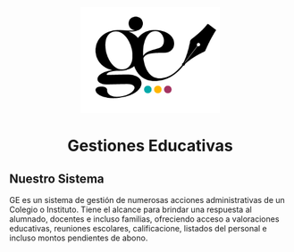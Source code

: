<p align="center"><a href="#" target="_blank"><img src=https://github.com/gonzalezanriquez/GEFINAL/blob/main/public/img/gelogo.png?raw=true" height="190" alt="Laravel Logo"></a> <h1 align="center">Gestiones Educativas</h1></p>


## Nuestro Sistema

GE es un sistema de gestión de numerosas acciones administrativas de un Colegio o Instituto. Tiene el alcance para brindar una respuesta al alumnado, docentes e incluso familias, ofreciendo acceso a valoraciones educativas, reuniones escolares, calificacione, listados del personal e incluso montos pendientes de abono.

